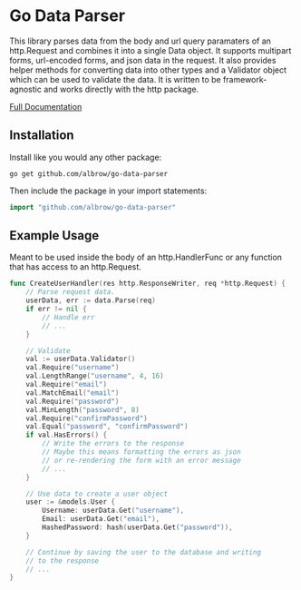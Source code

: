 Go Data Parser
==============

This library parses data from the body and url query paramaters
of an http.Request and combines it into a single Data object. It
supports multipart forms, url-encoded forms, and json data in the request.
It also provides helper methods for converting data into other types
and a Validator object which can be used to validate the data. It is
written to be framework-agnostic and works directly with the http
package.

[Full Documentation](http://godoc.org/github.com/albrow/go-data-parser)

Installation
------------

Install like you would any other package:
```
go get github.com/albrow/go-data-parser
```

Then include the package in your import statements:
``` go
import "github.com/albrow/go-data-parser"
```

Example Usage
-------------

Meant to be used inside the body of an http.HandlerFunc or any function that
has access to an http.Request.

``` go
func CreateUserHandler(res http.ResponseWriter, req *http.Request) {
	// Parse request data.
	userData, err := data.Parse(req)
	if err != nil {
		// Handle err
		// ...
	}

	// Validate
	val := userData.Validator()
	val.Require("username")
	val.LengthRange("username", 4, 16)
	val.Require("email")
	val.MatchEmail("email")
	val.Require("password")
	val.MinLength("password", 8)
	val.Require("confirmPassword")
	val.Equal("password", "confirmPassword")
	if val.HasErrors() {
		// Write the errors to the response
		// Maybe this means formatting the errors as json
		// or re-rendering the form with an error message
		// ...
	}

	// Use data to create a user object
	user := &models.User {
		Username: userData.Get("username"),
		Email: userData.Get("email"),
		HashedPassword: hash(userData.Get("password")),
	}

	// Continue by saving the user to the database and writing
	// to the response
	// ...
}
```